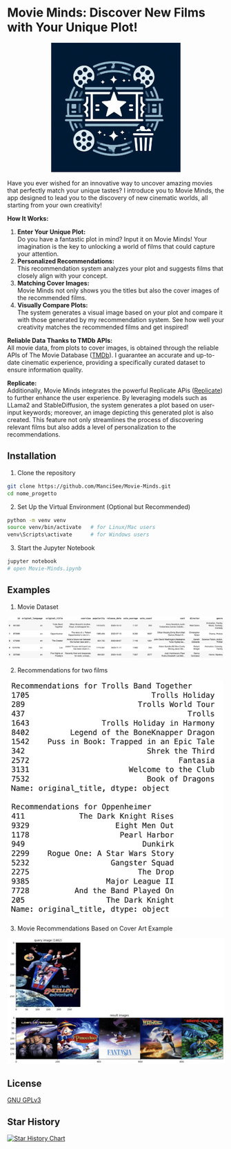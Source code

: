 # Movie Minds: Discover New Films with Your Unique Plot!
<p align="center"><img src="./images/logo.jpeg" alt="logo" width="300"/></p>
Have you ever wished for an innovative way to uncover amazing movies that perfectly match your unique tastes? I introduce you to Movie Minds, the app designed to lead you to the discovery of new cinematic worlds, all starting from your own creativity!

**How It Works:**
1. **Enter Your Unique Plot:**<br/>
Do you have a fantastic plot in mind? Input it on Movie Minds! Your imagination is the key to unlocking a world of films that could capture your attention.
2. **Personalized Recommendations:**<br/>
This recommendation system analyzes your plot and suggests films that closely align with your concept.
3. **Matching Cover Images:**<br/>
Movie Minds not only shows you the titles but also the cover images of the recommended films.
4. **Visually Compare Plots:**<br/>
The system generates a visual image based on your plot and compare it with those generated by my recommendation system. See how well your creativity matches the recommended films and get inspired!

**Reliable Data Thanks to TMDb APIs:**<br/>
All movie data, from plots to cover images, is obtained through the reliable APIs of The Movie Database ([TMDb](https://www.themoviedb.org/)). I guarantee an accurate and up-to-date cinematic experience, providing a specifically curated dataset to ensure information quality.

**Replicate:**<br/>
Additionally, Movie Minds integrates the powerful Replicate APis ([Replicate](https://replicate.com/)) to further enhance the user experience. By leveraging models such as LLama2 and StableDiffusion, the system generates a plot based on user-input keywords; moreover, an image depicting this generated plot is also created. This feature not only streamlines the process of discovering relevant films but also adds a level of personalization to the recommendations.



## Installation
1. Clone the repository

```bash
git clone https://github.com/ManciSee/Movie-Minds.git
cd nome_progetto
```
2. Set Up the Virtual Environment (Optional but Recommended)
```bash
python -m venv venv
source venv/bin/activate   # for Linux/Mac users
venv\Scripts\activate      # for Windows users
```
3. Start the Jupyter Notebook
```bash
jupyter notebook
# open Movie-Minds.ipynb
```

## Examples
1. Movie Dataset
<p align="center"><img src="./images/dataset.png" alt="dataset" /></p>

2. Recommendations for two films
<p align="center"><img src="./images/recommendations.png" alt="recommendations" width="500" /></p>

3. Movie Recommendations Based on Cover Art Example
<p align="center"><img src="./images/poster recommendations.png" alt="dataset" /></p>

## License
[GNU GPLv3](https://choosealicense.com/licenses/gpl-3.0/)

## Star History

[![Star History Chart](https://api.star-history.com/svg?repos=ManciSee/Movie-Minds&type=Date)](https://star-history.com/#ManciSee/Movie-Minds&Date)





    
